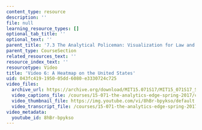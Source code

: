 ```yaml
---
content_type: resource
description: ''
file: null
learning_resource_types: []
optional_tab_title: ''
optional_text: ''
parent_title: '7.3 The Analytical Policeman: Visualization for Law and Order'
parent_type: CourseSection
related_resources_text: ''
resource_index_text: ''
resourcetype: Video
title: 'Video 6: A Heatmap on the United States'
uid: 043fc419-1950-05dd-6080-e3330724c725
video_files:
  archive_url: https://archive.org/download/MIT15.071S17/MIT15_071S17_Session_7.3.11_300k.mp4
  video_captions_file: /courses/15-071-the-analytics-edge-spring-2017/c2818e5a005e5cd18859864ec5d5639c_8hBr-bpykso.vtt
  video_thumbnail_file: https://img.youtube.com/vi/8hBr-bpykso/default.jpg
  video_transcript_file: /courses/15-071-the-analytics-edge-spring-2017/176e1a1b68db209bb290c5b0f5fcf731_8hBr-bpykso.pdf
video_metadata:
  youtube_id: 8hBr-bpykso
---
```


